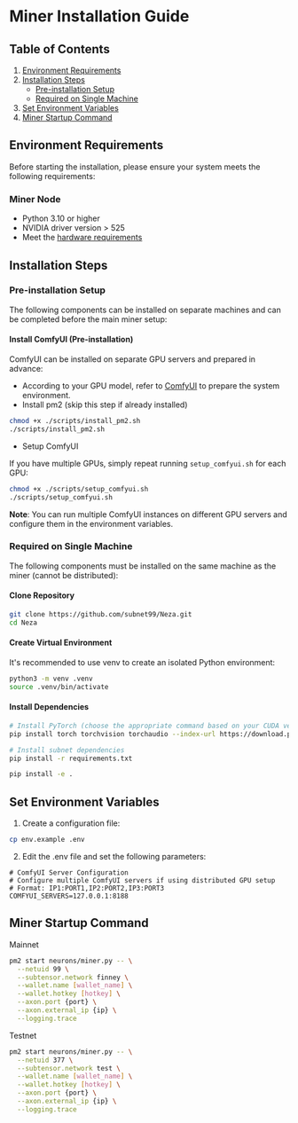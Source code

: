 # Miner Installation Guide

## Table of Contents

1. [Environment Requirements](#environment-requirements)
2. [Installation Steps](#installation-steps)
   - [Pre-installation Setup](#pre-installation-setup)
   - [Required on Single Machine](#required-on-single-machine)
3. [Set Environment Variables](#set-environment-variables)
4. [Miner Startup Command](#miner-startup-command)

## Environment Requirements

Before starting the installation, please ensure your system meets the following requirements:

### Miner Node

- Python 3.10 or higher
- NVIDIA driver version > 525
- Meet the [hardware requirements](../README.md#miner-recommended-configuration)

## Installation Steps

### Pre-installation Setup

The following components can be installed on separate machines and can be completed before the main miner setup:

#### Install ComfyUI (Pre-installation)

ComfyUI can be installed on separate GPU servers and prepared in advance:

- According to your GPU model, refer to [ComfyUI](https://github.com/comfyanonymous/ComfyUI) to prepare the system environment.
- Install pm2 (skip this step if already installed)

```bash
chmod +x ./scripts/install_pm2.sh
./scripts/install_pm2.sh
```

- Setup ComfyUI

If you have multiple GPUs, simply repeat running `setup_comfyui.sh` for each GPU:

```bash
chmod +x ./scripts/setup_comfyui.sh
./scripts/setup_comfyui.sh
```

**Note**: You can run multiple ComfyUI instances on different GPU servers and configure them in the environment variables.

### Required on Single Machine

The following components must be installed on the same machine as the miner (cannot be distributed):

#### Clone Repository

```bash
git clone https://github.com/subnet99/Neza.git
cd Neza
```

#### Create Virtual Environment

It's recommended to use venv to create an isolated Python environment:

```bash
python3 -m venv .venv
source .venv/bin/activate
```

#### Install Dependencies

```bash
# Install PyTorch (choose the appropriate command based on your CUDA version)
pip install torch torchvision torchaudio --index-url https://download.pytorch.org/whl/cu118

# Install subnet dependencies
pip install -r requirements.txt

pip install -e .
```

## Set Environment Variables

1. Create a configuration file:

```bash
cp env.example .env
```

2. Edit the .env file and set the following parameters:

```
# ComfyUI Server Configuration
# Configure multiple ComfyUI servers if using distributed GPU setup
# Format: IP1:PORT1,IP2:PORT2,IP3:PORT3
COMFYUI_SERVERS=127.0.0.1:8188
```

## Miner Startup Command

Mainnet

```bash
pm2 start neurons/miner.py -- \
  --netuid 99 \
  --subtensor.network finney \
  --wallet.name [wallet_name] \
  --wallet.hotkey [hotkey] \
  --axon.port {port} \
  --axon.external_ip {ip} \
  --logging.trace
```

Testnet

```bash
pm2 start neurons/miner.py -- \
  --netuid 377 \
  --subtensor.network test \
  --wallet.name [wallet_name] \
  --wallet.hotkey [hotkey] \
  --axon.port {port} \
  --axon.external_ip {ip} \
  --logging.trace
```
